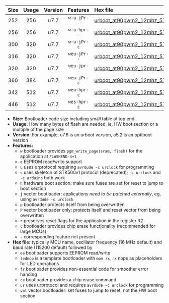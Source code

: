 |Size|Usage|Version|Features|Hex file|
|:-:|:-:|:-:|:-:|:--|
|252|256|u7.7|`w-u-jPr--`|[urboot_at90pwm2_12mhz_57600bps_lednop_ur_vbl.hex](https://raw.githubusercontent.com/stefanrueger/urboot.hex/main/mcus/at90pwm2/fcpu_12mhz/57600_bps/urboot_at90pwm2_12mhz_57600bps_lednop_ur_vbl.hex)|
|256|256|u7.7|`w-u-hpr--`|[urboot_at90pwm2_12mhz_57600bps_lednop_fr_ur.hex](https://raw.githubusercontent.com/stefanrueger/urboot.hex/main/mcus/at90pwm2/fcpu_12mhz/57600_bps/urboot_at90pwm2_12mhz_57600bps_lednop_fr_ur.hex)|
|300|320|u7.7|`w-u-jPr-c`|[urboot_at90pwm2_12mhz_57600bps_lednop_fr_ce_ur_vbl.hex](https://raw.githubusercontent.com/stefanrueger/urboot.hex/main/mcus/at90pwm2/fcpu_12mhz/57600_bps/urboot_at90pwm2_12mhz_57600bps_lednop_fr_ce_ur_vbl.hex)|
|316|320|u7.7|`weu-jPr--`|[urboot_at90pwm2_12mhz_57600bps_ee_lednop_ur_vbl.hex](https://raw.githubusercontent.com/stefanrueger/urboot.hex/main/mcus/at90pwm2/fcpu_12mhz/57600_bps/urboot_at90pwm2_12mhz_57600bps_ee_lednop_ur_vbl.hex)|
|320|320|u7.7|`weu-jpr--`|[urboot_at90pwm2_12mhz_57600bps_ee_lednop_fr_ur_vbl.hex](https://raw.githubusercontent.com/stefanrueger/urboot.hex/main/mcus/at90pwm2/fcpu_12mhz/57600_bps/urboot_at90pwm2_12mhz_57600bps_ee_lednop_fr_ur_vbl.hex)|
|360|384|u7.7|`weu-jPr-c`|[urboot_at90pwm2_12mhz_57600bps_ee_lednop_fr_ce_ur_vbl.hex](https://raw.githubusercontent.com/stefanrueger/urboot.hex/main/mcus/at90pwm2/fcpu_12mhz/57600_bps/urboot_at90pwm2_12mhz_57600bps_ee_lednop_fr_ce_ur_vbl.hex)|
|342|512|u7.7|`weu-hpr-c`|[urboot_at90pwm2_12mhz_57600bps_ee_lednop_fr_ce_ur.hex](https://raw.githubusercontent.com/stefanrueger/urboot.hex/main/mcus/at90pwm2/fcpu_12mhz/57600_bps/urboot_at90pwm2_12mhz_57600bps_ee_lednop_fr_ce_ur.hex)|
|446|512|u7.7|`wes-hpr-c`|[urboot_at90pwm2_12mhz_57600bps_ee_lednop_fr_ce.hex](https://raw.githubusercontent.com/stefanrueger/urboot.hex/main/mcus/at90pwm2/fcpu_12mhz/57600_bps/urboot_at90pwm2_12mhz_57600bps_ee_lednop_fr_ce.hex)|

- **Size:** Bootloader code size including small table at top end
- **Usage:** How many bytes of flash are needed, ie, HW boot section or a multiple of the page size
- **Version:** For example, u7.6 is an urboot version, o5.2 is an optiboot version
- **Features:**
  + `w` bootloader provides `pgm_write_page(sram, flash)` for the application at `FLASHEND-4+1`
  + `e` EEPROM read/write support
  + `u` uses urprotocol requiring `avrdude -c urclock` for programming
  + `s` uses skeleton of STK500v1 protocol (deprecated); `-c urclock` and `-c arduino` both work
  + `h` hardware boot section: make sure fuses are set for reset to jump to boot section
  + `j` vector bootloader: applications *need to be patched externally*, eg, using `avrdude -c urclock`
  + `p` bootloader protects itself from being overwritten
  + `P` vector bootloader only: protects itself and reset vector from being overwritten
  + `r` preserves reset flags for the application in the register R2
  + `c` bootloader provides chip erase functionality (recommended for large MCUs)
  + `-` corresponding feature not present
- **Hex file:** typically MCU name, oscillator frequency (16 MHz default) and baud rate (115200 default) followed by
  + `ee` bootloader supports EEPROM read/write
  + `lednop` is a template bootloader with `mov rx,rx` nops as placeholders for LED operations
  + `fr` bootloader provides non-essential code for smoother error handing
  + `ce` bootloader provides a chip erase command
  + `ur` uses urprotocol and requires `avrdude -c urclock` for programming
  + `vbl` vector bootloader: set fuses to jump to reset, not the HW boot section
